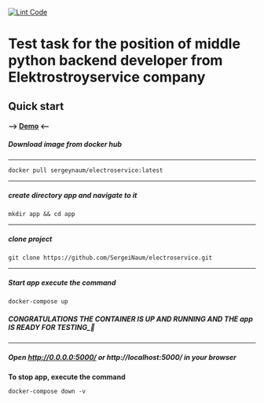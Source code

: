[![Lint Code](https://github.com/SergeiNaum/electroservice/actions/workflows/linter_check.yml/badge.svg)](https://github.com/SergeiNaum/electroservice/actions/workflows/linter_check.yml)
# Test task for the position of middle python backend developer from Elektrostroyservice company

## Quick start

#### --> [Demo](http://77.222.53.154:5000/) <--

##### Download image from docker hub

---
```
docker pull sergeynaum/electroservice:latest
```
---

##### create directory app and navigate to it

```
mkdir app && cd app
```
---

##### clone project 

```
git clone https://github.com/SergeiNaum/electroservice.git
```
---

##### Start app execute the command
```
docker-compose up
```
##### CONGRATULATIONS THE CONTAINER IS UP AND RUNNING AND THE app IS READY FOR TESTING_🚀

---
##### Open http://0.0.0.0:5000/ or http://localhost:5000/ in your browser

**To stop app, execute the command**

```
docker-compose down -v
```
